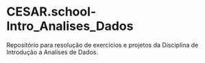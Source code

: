 # CESAR.school-Intro_Analises_Dados
Repositório para resolução de exercícios e projetos da Disciplina de Introdução a Analises de Dados.
